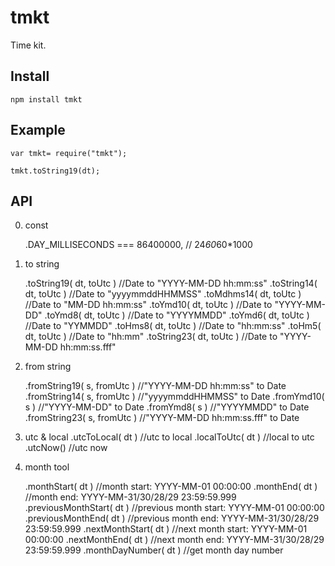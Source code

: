 # tmkt
Time kit.

## Install

`npm install tmkt`

## Example

```
var tmkt= require("tmkt");

tmkt.toString19(dt);
```


## API

0. const

    .DAY_MILLISECONDS === 86400000,        // 24*60*60*1000

1. to string

    .toString19( dt, toUtc )           //Date to "YYYY-MM-DD hh:mm:ss"
    .toString14( dt, toUtc )           //Date to "yyyymmddHHMMSS"
    .toMdhms14( dt, toUtc )            //Date to "MM-DD hh:mm:ss"
    .toYmd10( dt, toUtc )              //Date to "YYYY-MM-DD"
    .toYmd8( dt, toUtc )               //Date to "YYYYMMDD"
    .toYmd6( dt, toUtc )               //Date to "YYMMDD"
    .toHms8( dt, toUtc )               //Date to "hh:mm:ss"
    .toHm5( dt, toUtc )                //Date to "hh:mm"
    .toString23( dt, toUtc )           //Date to "YYYY-MM-DD hh:mm:ss.fff"
  
2. from string

    .fromString19( s, fromUtc )        //"YYYY-MM-DD hh:mm:ss" to Date
    .fromString14( s, fromUtc )        //"yyyymmddHHMMSS" to Date
    .fromYmd10( s )                    //"YYYY-MM-DD" to Date
    .fromYmd8( s )                     //"YYYYMMDD" to Date
    .fromString23( s, fromUtc )        //"YYYY-MM-DD hh:mm:ss.fff" to Date

3. utc & local
    .utcToLocal( dt )                  //utc to local
    .localToUtc( dt )                  //local to utc
    .utcNow()                          //utc now

4. month tool

    .monthStart( dt )                  //month start: YYYY-MM-01 00:00:00
    .monthEnd( dt )                    //month end: YYYY-MM-31/30/28/29 23:59:59.999
    .previousMonthStart( dt )          //previous month start: YYYY-MM-01 00:00:00
    .previousMonthEnd( dt )            //previous month end: YYYY-MM-31/30/28/29 23:59:59.999
    .nextMonthStart( dt )              //next month start: YYYY-MM-01 00:00:00
    .nextMonthEnd( dt )                //next month end: YYYY-MM-31/30/28/29 23:59:59.999
    .monthDayNumber( dt )              //get month day number

